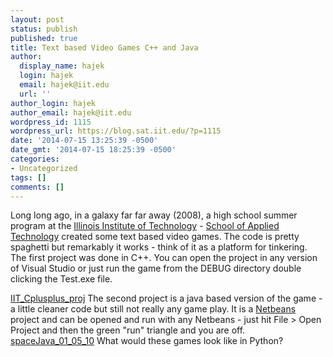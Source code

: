 ```yaml
---
layout: post
status: publish
published: true
title: Text based Video Games C++ and Java
author:
  display_name: hajek
  login: hajek
  email: hajek@iit.edu
  url: ''
author_login: hajek
author_email: hajek@iit.edu
wordpress_id: 1115
wordpress_url: https://blog.sat.iit.edu/?p=1115
date: '2014-07-15 13:25:39 -0500'
date_gmt: '2014-07-15 18:25:39 -0500'
categories:
- Uncategorized
tags: []
comments: []
---
```

Long long ago, in a galaxy far far away (2008), a high school summer program at the <a href="http://web.iit.edu">Illinois Institute of Technology</a> - <a href="http://appliedtech.iit.edu/" title="SAT">School of Applied Technology</a> created some text based video games.   The code is pretty spaghetti but remarkably it works - think of it as a platform for tinkering.
The first project was done in C++.  You can open the project in any version of Visual Studio or just run the game from the DEBUG directory double clicking the Test.exe file.

<a href="https://blog.sat.iit.edu/wp-content/uploads/2014/07/IIT_Cplusplus_proj.zip">IIT_Cplusplus_proj</a>
The second project is a java based version of the game - a little cleaner code but still not really any game play.  It is a <a href="https://netbeans.org/" title="netbeans">Netbeans</a> project and can be opened and run with any Netbeans - just hit File > Open Project and then the green "run" triangle and you are off.<br />
<a href="https://blog.sat.iit.edu/wp-content/uploads/2014/07/spaceJava_01_05_10.zip">spaceJava_01_05_10</a>
What would these games look like in Python?
